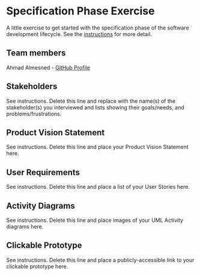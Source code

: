 # Specification Phase Exercise

A little exercise to get started with the specification phase of the software development lifecycle. See the [instructions](instructions.md) for more detail.

## Team members

Ahmad Almesned - [GitHub Profile]((https://github.com/Ahmadhcs))
## Stakeholders

See instructions. Delete this line and replace with the name(s) of the stakeholder(s) you interviewed and lists showing their goals/needs, and problems/frustrations.

## Product Vision Statement

See instructions. Delete this line and place your Product Vision Statement here.

## User Requirements

See instructions. Delete this line and place a list of your User Stories here.

## Activity Diagrams

See instructions. Delete this line and place images of your UML Activity diagrams here.

## Clickable Prototype

See instructions. Delete this line and place a publicly-accessible link to your clickable prototype here.
